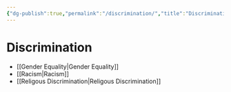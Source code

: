 ```yaml
---
{"dg-publish":true,"permalink":"/discrimination/","title":"Discrimination","tags":["Concept"]}
---
```


# Discrimination

- [[Gender Equality\|Gender Equality]]
- [[Racism\|Racism]]
- [[Religous Discrimination\|Religous Discrimination]]